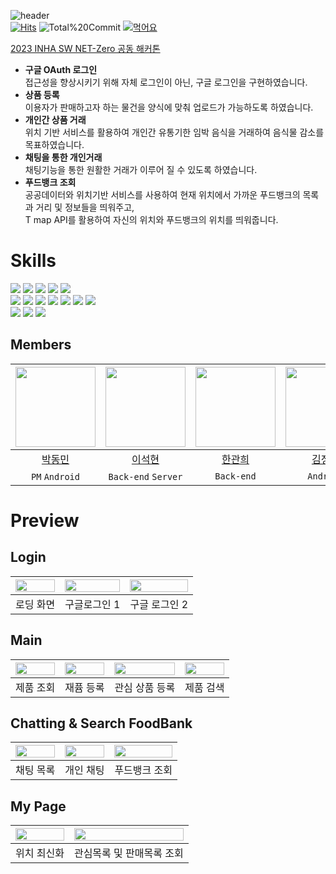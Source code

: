 ![header](https://capsule-render.vercel.app/api?type=waving&color=gradient&animation=twinkling&height=230&text=INHA%20SW%20NET%20Zero%20공동해커톤&desc=Team.%20C-Lab&fontSize=60&fontAlign=50&fontAlignY=33&descSize=20&descAlign=50&descAlignY=55)  
[![Hits](https://hits.seeyoufarm.com/api/count/incr/badge.svg?url=https%3A%2F%2Fgithub.com%2FInhaHackathon&count_bg=%2379C83D&title_bg=%23555555&icon=&icon_color=%23E7E7E7&title=Hits&edge_flat=false)](https://hits.seeyoufarm.com)
![Total%20Commit](https://img.shields.io/badge/Total%20Commit-200%2B-green)
[![먹어요](https://img.shields.io/badge/INHA%20SW%20NET%20Zero%20공동해커톤-장려-9cf)](https://github.com/InhaHackathon)  

[2023 INHA SW NET-Zero 공동 해커톤](https://barun.kyonggi.ac.kr/ko/extracurricular/mypage/active/view/12142?p=1)
- **구글 OAuth 로그인**  
접근성을 향상시키기 위해 자체 로그인이 아닌, 구글 로그인을 구현하였습니다.
- **상품 등록**  
이용자가 판매하고자 하는 물건을 양식에 맞춰 업로드가 가능하도록 하였습니다.
- **개인간 상품 거래**  
위치 기반 서비스를 활용하여 개인간 유통기한 임박 음식을 거래하여 음식물 감소를 목표하였습니다.
- **채팅을 통한 개인거래**  
채팅기능을 통한 원활한 거래가 이루어 질 수 있도록 하였습니다.
- **푸드뱅크 조회**  
공공데이터와 위치기반 서비스를 사용하여 현재 위치에서 가까운 푸드뱅크의 목록과 거리 및 정보들을 띄워주고,  
T map API를 활용하여 자신의 위치와 푸드뱅크의 위치를 띄워줍니다.
  
# Skills
<div>
    <img src="https://img.shields.io/badge/Android-3DDC84?style=for-the-badge&logo=Android&logoColor=white"> <img src="https://img.shields.io/badge/JetpackCompose-4285F4?style=for-the-badge&logo=jetpackcompose&logoColor=white"> <img src="https://img.shields.io/badge/kotlin-7F52FF?style=for-the-badge&logo=Kotlin&logoColor=white"> <img src="https://img.shields.io/badge/Firebase-FFCA28?style=for-the-badge&logo=firebase&logoColor=white"> <img src="https://img.shields.io/badge/Retrofit-3E4348?style=for-the-badge&logo=square&logoColor=white">
<br/>
    <img src="https://img.shields.io/badge/JAVA-007396?style=for-the-badge&logo=java&logoColor=white"> <img src="https://img.shields.io/badge/Spring%20Boot-6DB33F?style=for-the-badge&logo=Springboot&logoColor=white"> <img src="https://img.shields.io/badge/Amazon%20RDS-527FFF?style=for-the-badge&logo=amazonrds&logoColor=white"> <img src="https://img.shields.io/badge/Amazon%20EC2-FF9900?style=for-the-badge&logo=amazonec2&logoColor=white"> <img src="https://img.shields.io/badge/Amazon%20S3-569A31?style=for-the-badge&logo=amazons3&logoColor=white"> <img src="https://img.shields.io/badge/MariaDB-003545?style=for-the-badge&logo=mariadb&logoColor=white"> <img src="https://img.shields.io/badge/Hibernate-59666?style=for-the-badge&logo=hibernate&logoColor=white"> 
<br/>
    <img src="https://img.shields.io/badge/AndroidStudio-3DDC84?style=for-the-badge&logo=androidstudio&logoColor=white"> <img src="https://img.shields.io/badge/Intellij-000000?style=for-the-badge&logo=intellijidea&logoColor=white"> <img src="https://img.shields.io/badge/github-181717?style=for-the-badge&logo=github&logoColor=white"> 
</div>  
  
## Members

|<img src="https://avatars.githubusercontent.com/u/52882799?s=70&v=4" width="128" />|<img src="https://avatars.githubusercontent.com/u/75682734?s=70&v=4" width="128" />|<img src="https://avatars.githubusercontent.com/u/85067003?s=70&v=4" width="128" />|<img src="https://avatars.githubusercontent.com/u/128335727?s=70&v=4" width="128" />| 
|:---------:|:---------:|:---------:|:---------:|
|[박동민](https://github.com/chattymin)|[이석현](https://github.com/Aram-su)|[한관희](https://github.com/limehee)|[김정은](https://github.com/Jeong-Ag)|
| `PM` `Android` | `Back-end` `Server` | `Back-end` | `Android` |  
  
# Preview
## Login
|<img src = "https://github.com/InhaHackathon/.github/assets/52882799/41d31196-6840-4ee4-a08c-8358350806eb" width = "100%">|<img src = "https://github.com/InhaHackathon/.github/assets/52882799/a540c3d1-8b91-4559-b6c7-fda7548274b6" width = "100%">|<img src = "https://github.com/InhaHackathon/.github/assets/52882799/342fecfd-a0a6-49f3-9ac5-f38677d354b5" width = "100%">| 
|:---------:|:---------:|:---------:|
|로딩 화면|구글로그인 1|구글 로그인 2|
    
## Main
|<img src="https://github.com/InhaHackathon/.github/assets/52882799/dff8105a-6904-4c52-9a13-a57f31c32dc0" width=100% />|<img src="https://github.com/InhaHackathon/.github/assets/52882799/9c49f6f2-3350-4e28-823f-0acd4db9bfe7" width=100% />|<img src="https://github.com/InhaHackathon/.github/assets/52882799/3a091786-a7d1-4e91-af97-164f97c2f961" width=100% />|<img src="https://github.com/InhaHackathon/.github/assets/52882799/baf5b60d-3491-4511-ae9b-ad3f1f0e1b0b" width=100% />| 
|:---------:|:---------:|:---------:|:---------:|
|제품 조회|재퓸 등록|관심 상품 등록|제품 검색|  
  
## Chatting & Search FoodBank
|<img src = "https://github.com/InhaHackathon/.github/assets/52882799/b377019a-2c31-4af7-b86a-ea5f87216d2d" width = "100%">|<img src = "https://github.com/InhaHackathon/.github/assets/52882799/cdb48d2e-f407-4c92-800b-525912a28382" width = "100%">|<img src = "https://github.com/InhaHackathon/.github/assets/52882799/40510e5f-35a7-4008-91cc-43f1e8ac43fa" width = "100%">| 
|:---------:|:---------:|:---------:|
|채팅 목록|개인 채팅|푸드뱅크 조회|
  
## My Page
|<img src = "https://github.com/InhaHackathon/.github/assets/52882799/e90218b2-2128-404b-a059-e69631222c83" width = "100%">|<img src = "https://github.com/InhaHackathon/.github/assets/52882799/4e759ed1-fdc5-46a9-84e1-c4ea8f573f59" width = "100%">| 
|:---------:|:---------:|
|위치 최신화|관심목록 및 판매목록 조회|
